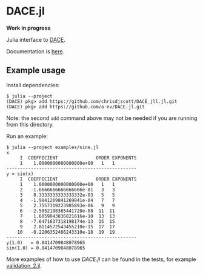 # DACE.jl

**Work in progress**

Julia interface to [DACE](https://github.com/dacelib/dace).

Documentation is [here](https://a-ev.github.io/DACE.jl/).

## Example usage

Install dependencies:

```
$ julia --project
(DACE) pkg> add https://github.com/chrisdjscott/DACE_jll.jl.git
(DACE) pkg> add https://github.com/a-ev/DACE.jl.git
```

Note: the second `add` command above may not be needed if you are
running from this directory.

Run an example:

```
$ julia --project examples/sine.jl
x
     I  COEFFICIENT              ORDER EXPONENTS
     1    1.0000000000000000e+00   1   1
------------------------------------------------
y = sin(x)
     I  COEFFICIENT              ORDER EXPONENTS
     1    1.0000000000000000e+00   1   1
     2   -1.6666666666666666e-01   3   3
     3    8.3333333333333332e-03   5   5
     4   -1.9841269841269841e-04   7   7
     5    2.7557319223985893e-06   9   9
     6   -2.5052108385441720e-08  11  11
     7    1.6059043836821616e-10  13  13
     8   -7.6471637318198174e-13  15  15
     9    2.8114572543455210e-15  17  17
    10   -8.2206352466243310e-18  19  19
------------------------------------------------
y(1.0)   = 0.8414709848078965
sin(1.0) = 0.8414709848078965
```

More examples of how to use *DACE.jl* can be found in the tests, for example [validation_2.jl](test/validation_2.jl).
